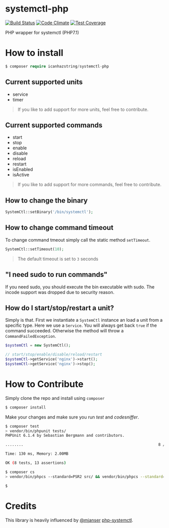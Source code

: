 # systemctl-php
[![Build Status](https://api.travis-ci.org/icanhazstring/systemctl-php.svg?branch=master)](https://travis-ci.org/icanhazstring/systemctl-php) [![Code Climate](https://codeclimate.com/github/icanhazstring/systemctl-php/badges/gpa.svg)](https://codeclimate.com/github/icanhazstring/systemctl-php) [![Test Coverage](https://codeclimate.com/github/icanhazstring/systemctl-php/badges/coverage.svg)](https://codeclimate.com/github/icanhazstring/systemctl-php/coverage)

PHP wrapper for systemctl (PHP7.1)

# How to install
```php
$ composer require icanhazstring/systemctl-php
```

## Current supported units
- service
- timer

> If you like to add support for more units, feel free to contribute.

## Current supported commands
- start
- stop
- enable
- disable
- reload
- restart
- isEnabled
- isActive

> If you like to add support for more commands, feel free to contribute.

## How to change the binary

```php
SystemCtl::setBinary('/bin/systemctl');
```

## How to change command timeout
To change command tmeout simply call the static method `setTimeout`.
```php
SystemCtl::setTimeout(10);
```

> The default timeout is set to `3` seconds

## "I need sudo to run commands"
If you need sudo, you should execute the bin executable with sudo.
The incode support was dropped due to security reason.

## How do I start/stop/restart a unit?
Simply is that. First we instantiate a `SystemCtl` instance an load a unit from a specific type. Here we use a `Service`. You will always get back `true` if the command succeeded. Otherwise the method will throw a `CommandFailedException`.

```php
$systemCtl = new SystemCtl();

// start/stop/enable/disable/reload/restart
$systemCtl->getService('nginx')->start();
$systemCtl->getService('nginx')->stop();
```

# How to Contribute
Simply clone the repo and install using `composer`

```bash
$ composer install
```

Make your changes and make sure you run *test* and *codesniffer*.

```bash
$ composer test
> vendor/bin/phpunit tests/
PHPUnit 6.1.4 by Sebastian Bergmann and contributors.

........                                                            8 / 8 (100%)

Time: 130 ms, Memory: 2.00MB

OK (8 tests, 13 assertions)

$ composer cs
> vendor/bin/phpcs --standard=PSR2 src/ && vendor/bin/phpcs --standard=PSR2 tests/

$ 
```

# Credits
This library is heavily influenced by [@mjanser](https://github.com/mjanser) [php-systemctl](https://github.com/mjanser/php-systemctl).
